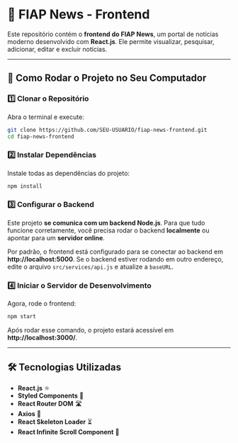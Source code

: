 # 📰 FIAP News - Frontend

Este repositório contém o **frontend do FIAP News**, um portal de notícias moderno desenvolvido com **React.js**. Ele permite visualizar, pesquisar, adicionar, editar e excluir notícias. 

---

## **📌 Como Rodar o Projeto no Seu Computador**

### **1️⃣ Clonar o Repositório**
Abra o terminal e execute:
```bash
git clone https://github.com/SEU-USUARIO/fiap-news-frontend.git
cd fiap-news-frontend
```

### **2️⃣ Instalar Dependências**
Instale todas as dependências do projeto:
```bash
npm install
```

### **3️⃣ Configurar o Backend**
Este projeto **se comunica com um backend Node.js**. Para que tudo funcione corretamente, você precisa rodar o backend **localmente** ou apontar para um **servidor online**.

Por padrão, o frontend está configurado para se conectar ao backend em **http://localhost:5000**. Se o backend estiver rodando em outro endereço, edite o arquivo `src/services/api.js` e atualize a `baseURL`.

### **4️⃣ Iniciar o Servidor de Desenvolvimento**
Agora, rode o frontend:
```bash
npm start
```
Após rodar esse comando, o projeto estará acessível em **http://localhost:3000/**.

---

## **🛠 Tecnologias Utilizadas**
- **React.js** ⚛️
- **Styled Components** 🎨
- **React Router DOM** 🛣
- **Axios** 📨
- **React Skeleton Loader** ⏳
- **React Infinite Scroll Component** 🔄
